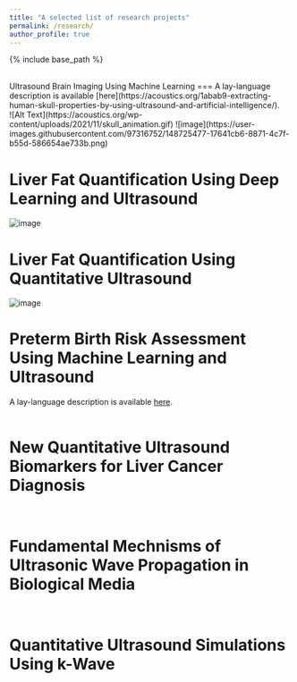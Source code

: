 ```yaml
---
title: "A selected list of research projects"
permalink: /research/
author_profile: true
---
```


{% include base_path %}

<br>
Ultrasound Brain Imaging Using Machine Learning
===
A lay-language description is available [here](https://acoustics.org/1abab9-extracting-human-skull-properties-by-using-ultrasound-and-artificial-intelligence/).<br>
![Alt Text](https://acoustics.org/wp-content/uploads/2021/11/skull_animation.gif)
![image](https://user-images.githubusercontent.com/97316752/148725477-17641cb6-8871-4c7f-b55d-586654ae733b.png)
<br>

Liver Fat Quantification Using Deep Learning and Ultrasound
===
![image](https://pubs.rsna.org/cms/10.1148/radiol.2020191160/asset/images/large/radiol.2020191160.va.jpeg)
<br>

Liver Fat Quantification Using Quantitative Ultrasound
===
![image](https://pubs.rsna.org/cms/10.1148/radiol.2020191152/asset/images/large/radiol.2020191152.va.jpeg)
<br>

Preterm Birth Risk Assessment Using Machine Learning and Ultrasound
===
A lay-language description is available [here](https://acoustics.org/1pbab5-predicting-spontaneous-preterm-birth-risk-is-improved-when-quantitative-ultrasound-data-are-included-with-prior-clinical-data/).<br>
<br>

New Quantitative Ultrasound Biomarkers for Liver Cancer Diagnosis
===
<br>

Fundamental Mechnisms of Ultrasonic Wave Propagation in Biological Media
===
<br>

Quantitative Ultrasound Simulations Using k-Wave
===
<br>

